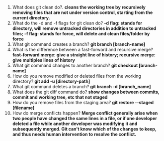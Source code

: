 1. What does git clean do?. **cleans the working tree by recursively removing files that are not under version control, starting from the current directory.**
2. What do the -d and -f flags for git clean do? **-d flag: stands for directory, will remove untracked directories in addition to untracked files; -f flag: stands for force, will delete and clean files/folder by force**
3. What git command creates a branch? **git branch [branch-name]**
4. What is the difference between a fast-forward and recursive merge? **fast-forward merge: give a straight line of history;  recursive merge: give multiples lines of history**
5. What git command changes to another branch? **git checkout [branch-name]**
6. How do you remove modified or deleted files from the working directory? **git add -u [directory-path]**
7. What git command deletes a branch? **git branch -d [branch_name]**
8. What does the git diff command do? **show changes between commits, commit and working tree, etc that not staged**
9. How do you remove files from the staging area? **git restore --staged [filename]**
10. How do merge conflicts happen? **Merge conflict generally arise when two people have changed the same lines in a file, or if one developer deleted a file while another developer was modifying it and subsequently merged. Git can't know which of the changes to keep, and thus needs human intervention to resolve the conflict.**